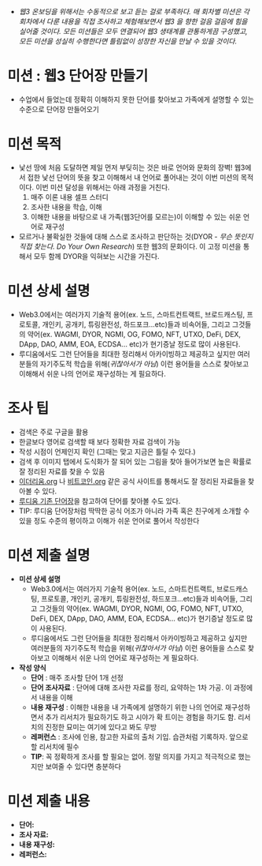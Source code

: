 * *웹3 온보딩을 위해서는 수동적으로 보고 듣는 걸로 부족하다. 매 회차별 미션은 각 회차에서 다룬 내용을 직접 조사하고 체험해보면서 웹3 을 향한 걸음 걸음에 힘을 실어줄 것이다. 모든 미션들은 모두 연결되어 웹3 생태계를 관통하게끔 구성했고, 모든 미션을 성실히 수행한다면 틀림없이 성장한 자신을 만날 수 있을 것이다.*

# **미션 : 웹3 단어장 만들기**

* 수업에서 들었는데 정확히 이해하지 못한 단어를 찾아보고 가족에게 설명할 수 있는 수준으로 단어장 만들어오기

# **미션 목적**

* 낯선 땅에 처음 도달하면 제일 먼저 부딪히는 것은 바로 언어와 문화의 장벽! 웹3에서 접한 낯선 단어의 뜻을 찾고 이해해서 내 언어로 풀어내는 것이 이번 미션의 목적이다. 이번 미션 달성을 위해서는 아래 과정을 거친다.
    1. 매주 이론 내용 셀프 스터디
    2. 조사한 내용을 학습, 이해
    3. 이해한 내용을 바탕으로 내 가족(웹3단어를 모르는)이 이해할 수 있는 쉬운 언어로 재구성
* 모르거나 불확실한 것들에 대해 스스로 조사하고 판단하는 것(DYOR - *무슨 뜻인지 직접 찾는다.* *Do Your Own Research*) 또한 웹3의 문화이다. 이 고정 미션을 통해서 모두 함께 DYOR을 익혀보는 시간을 가진다.

# **미션 상세 설명**

* Web3.0에서는 여러가지 기술적 용어(ex. 노드, 스마트컨트랙트, 브로드캐스팅, 프로토콜, 개인키, 공개키, 튜링완전성, 하드포크…etc)들과 비속어들, 그리고 그것들의 약어(ex. WAGMI, DYOR, NGMI, OG, FOMO, NFT, UTXO, DeFi, DEX, DApp, DAO, AMM, EOA, ECDSA… etc)가 현기증날 정도로 많이 사용된다.
* 루디움에서도 그런 단어들을 최대한 정리해서 아카이빙하고 제공하고 싶지만 여러분들의 자기주도적 학습을 위해(*귀찮아서가 아님*) 이런 용어들을 스스로 찾아보고 이해해서 쉬운 나의 언어로 재구성하는 게 필요하다.

# **조사 팁**

* 검색은 주로 구글을 활용
* 한글보다 영어로 검색할 때 보다 정확한 자료 검색이 가능
* 작성 시점이 언제인지 확인 (그때는 맞고 지금은 틀릴 수 있다.)
* 검색 후 이미지 탭에서 도식화가 잘 되어 있는 그림을 찾아 들어가보면 높은 확률로 잘 정리된 자료를 찾을 수 있음
* [이더리움.org](http://ethereum.org/) 나 [비트코인.org](http://bitcoin.org/) 같은 공식 사이트를 통해서도 잘 정리된 자료들을 찾아볼 수 있다.
* [루디움 기존 단어장](https://ludium.world/community/f195f021-7df7-4ebb-8fc8-ac48a37020f8)을 참고하여 단어를 찾아볼 수도 있다.
* TIP: 루디움 단어장처럼 딱딱한 공식 어조가 아니라 가족 혹은 친구에게 소개할 수 있을 정도 수준의 평이하고 이해가 쉬운 언어로 풀어서 작성한다

# 미션 제출 설명

* **미션 상세 설명**
    * Web3.0에서는 여러가지 기술적 용어(ex. 노드, 스마트컨트랙트, 브로드캐스팅, 프로토콜, 개인키, 공개키, 튜링완전성, 하드포크…etc)들과 비속어들, 그리고 그것들의 약어(ex. WAGMI, DYOR, NGMI, OG, FOMO, NFT, UTXO, DeFi, DEX, DApp, DAO, AMM, EOA, ECDSA… etc)가 현기증날 정도로 많이 사용된다.
    * 루디움에서도 그런 단어들을 최대한 정리해서 아카이빙하고 제공하고 싶지만 여러분들의 자기주도적 학습을 위해(*귀찮아서가 아님*) 이런 용어들을 스스로 찾아보고 이해해서 쉬운 나의 언어로 재구성하는 게 필요하다.
* **작성 양식**
    * **단어** : 매주 조사할 단어 1개 선정
    * **단어 조사자료** : 단어에 대해 조사한 자료를 정리, 요약하는 1차 가공. 이 과정에서 내용을 이해
    * **내용 재구성** : 이해한 내용을 내 가족에게 설명하기 위한 나의 언어로 재구성하면서 추가 리서치가 필요하기도 하고 시야가 확 트이는 경험을 하기도 함. 리서치의 진정한 묘미는 여기에 있다고 봐도 무방
    * **레퍼런스** : 조사에 인용, 참고한 자료의 출처 기입. 습관처럼 기록하자. 앞으로 할 리서치에 필수
    * **TIP**: 꼭 정확하게 조사를 할 필요는 없어. 정말 의지를 가지고 적극적으로 했는지만 보여줄 수 있다면 충분하다

# 미션 제출 내용

* **단어:**
* **조사 자료:**
* **내용 재구성:**
* **레퍼런스:**